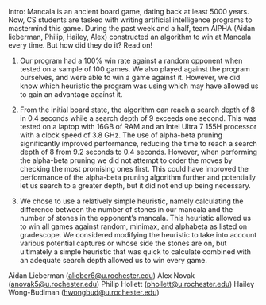 Intro: Mancala is an ancient board game, dating back at least 5000 years. Now, CS students are
tasked with writing artificial intelligence programs to mastermind this game. During the past
week and a half, team AlPHA (Aidan lieberman, Philip, Hailey, Alex) constructed an algorithm to
win at Mancala every time. But how did they do it? Read on!

1. Our program had a 100% win rate against a random opponent when tested on a sample of
100 games. We also played against the program ourselves, and were able to win a game
against it. However, we did know which heuristic the program was using which may have
allowed us to gain an advantage against it.

2. From the initial board state, the algorithm can reach a search depth of 8 in 0.4 seconds while
a search depth of 9 exceeds one second. This was tested on a laptop with 16GB of RAM and
an Intel Ultra 7 155H processor with a clock speed of 3.8 GHz. The use of alpha-beta pruning
significantly improved performance, reducing the time to reach a search depth of 8 from 9.2
seconds to 0.4 seconds. However, when performing the alpha-beta pruning we did not attempt
to order the moves by checking the most promising ones first. This could have improved the
performance of the alpha-beta pruning algorithm further and potentially let us search to a
greater depth, but it did not end up being necessary.

3. We chose to use a relatively simple heuristic, namely calculating the difference between the
number of stones in our mancala and the number of stones in the opponent’s mancala. This
heuristic allowed us to win all games against random, minimax, and alphabeta as listed on
gradescope. We considered modifying the heuristic to take into account various potential
captures or whose side the stones are on, but ultimately a simple heuristic that was quick to
calculate combined with an adequate search depth allowed us to win every game.

Aidan Lieberman (alieber6@u.rochester.edu)
Alex Novak (anovak5@u.rochester.edu)
Philip Hollett (phollett@u.rochester.edu)
Hailey Wong-Budiman (hwongbud@u.rochester.edu)

